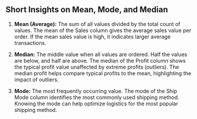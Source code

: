 ## Short Insights on Mean, Mode, and Median

1.  **Mean (Average):**
    The sum of all values divided by the total count of values. The mean of the Sales column gives the average sales value per order. If the mean sales value is high, it indicates larger average transactions.

2.  **Median:**
    The middle value when all values are ordered. Half the values are below, and half are above. The median of the Profit column shows the typical profit value unaffected by extreme profits (outliers). The median profit helps compare typical profits to the mean, highlighting the impact of outliers.

3.  **Mode:**
    The most frequently occurring value. The mode of the Ship Mode column identifies the most commonly used shipping method. Knowing the mode can help optimize logistics for the most popular shipping method.
